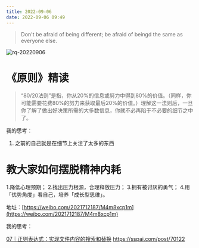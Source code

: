 ```yaml
---
title: 2022-09-06
date: 2022-09-06 09:49
---
```


> Don't be afraid of being different; be afraid of beingd the same as everyone else.

![rq-20220906](http://images.iotop.work/upic/202296-rq-20220906.jpg)


# 《原则》精读

> “80/20法则”是指，你从20%的信息或努力中得到80%的价值。（同样，你可能需要花费80%的努力来获取最后20%的价值。）理解这一法则后，一旦你了解了做出好决策所需的大多数信息，你就不必再陷于不必要的细节之中了。 ​​​​

我的思考：
1. 之前的自己就是在细节上关注了太多的东西

# 教大家如何摆脱精神内耗

1.降低心理预期；
2.找出压力根源，合理释放压力；
3.拥有被讨厌的勇气；
4.用「优势角度」看自己，培养「成长型思维」。 

地址：[https://weibo.com/2021712187/M4m8xcp1m](https://weibo.com/2021712187/M4m8xcp1m)


我的思考：


[07｜正则表达式：实现文件内容的搜索和替换](https://time.geekbang.org/column/article/270380)
https://sspai.com/post/70122